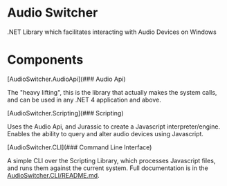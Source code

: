 Audio Switcher
=============

.NET Library which facilitates interacting with Audio Devices on Windows


Components
======


[AudioSwitcher.AudioApi](### Audio Api)

The "heavy lifting", this is the library that actually makes the system calls, and can be used in any .NET 4 application and above.


[AudioSwitcher.Scripting](### Scripting)

Uses the Audio Api, and Jurassic to create a Javascript interpreter/engine. Enables the ability to query and alter audio devices using Javascript.


[AudioSwitcher.CLI](### Command Line Interface)

A simple CLI over the Scripting Library, which processes Javascript files, and runs them against the current system. Full documentation is in the [AudioSwitcher.CLI/README.md](README).
